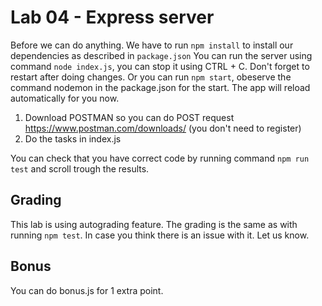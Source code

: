 # Lab 04 - Express server

Before we can do anything. We have to run `npm install` to install our dependencies as described in `package.json`
You can run the server using command `node index.js`, you can stop it using CTRL + C. Don't forget to restart after doing changes.
Or you can run `npm start`, obeserve the command nodemon in the package.json for the start. The app will reload automatically for you now.

1. Download POSTMAN so you can do POST request https://www.postman.com/downloads/ (you don't need to register)
2. Do the tasks in index.js

You can check that you have correct code by running command `npm run test` and scroll trough the results. 

## Grading
This lab is using autograding feature. The grading is the same as with running `npm test`. In case you think there is an issue with it. Let us know. 

## Bonus
You can do bonus.js for 1 extra point.